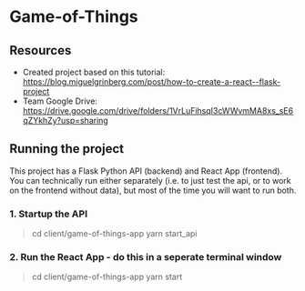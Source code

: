 # Game-of-Things

## Resources 
- Created project based on this tutorial: https://blog.miguelgrinberg.com/post/how-to-create-a-react--flask-project 
- Team Google Drive: https://drive.google.com/drive/folders/1VrLuFihsqI3cWWvmMA8xs_sE6qZYkhZy?usp=sharing 


## Running the project 
This project has a Flask Python API (backend) and React App (frontend). 
You can technically run either separately (i.e. to just test the api, or to work on the frontend without data), but most of the time you will want to run both. 

### 1. Startup the API 
> cd client/game-of-things-app 
> yarn start_api 

### 2. Run the React App - do this in a seperate terminal window 
> cd client/game-of-things-app
> yarn start 